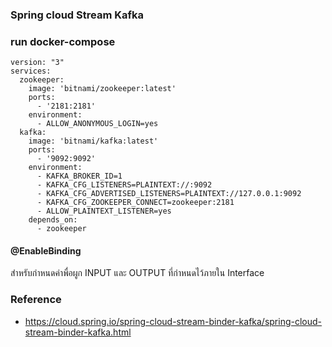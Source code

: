 ### Spring cloud Stream Kafka


### run docker-compose 


    version: "3"
    services:
      zookeeper:
        image: 'bitnami/zookeeper:latest'
        ports:
          - '2181:2181'
        environment:
          - ALLOW_ANONYMOUS_LOGIN=yes
      kafka:
        image: 'bitnami/kafka:latest'
        ports:
          - '9092:9092'
        environment:
          - KAFKA_BROKER_ID=1
          - KAFKA_CFG_LISTENERS=PLAINTEXT://:9092
          - KAFKA_CFG_ADVERTISED_LISTENERS=PLAINTEXT://127.0.0.1:9092
          - KAFKA_CFG_ZOOKEEPER_CONNECT=zookeeper:2181
          - ALLOW_PLAINTEXT_LISTENER=yes
        depends_on:
          - zookeeper




#### @EnableBinding

สำหรับกำหนดค่าพื่อผูก INPUT และ OUTPUT ที่กำหนดไว้ภายใน Interface

### Reference

- https://cloud.spring.io/spring-cloud-stream-binder-kafka/spring-cloud-stream-binder-kafka.html
